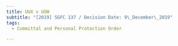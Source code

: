 ```yaml
---
title: UUX v UUW
subtitle: "[2019] SGFC 137 / Decision Date: 9\_December\_2019"
tags:
  - Committal and Personal Protection Order

---
```

